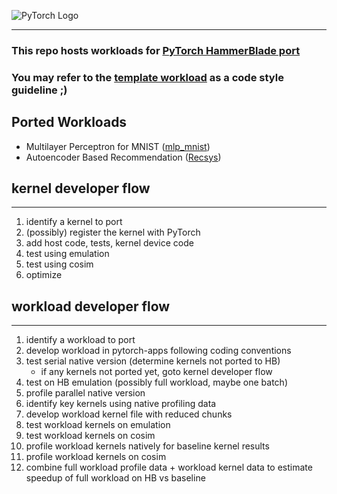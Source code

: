 ![PyTorch Logo](https://github.com/pytorch/pytorch/blob/master/docs/source/_static/img/pytorch-logo-dark.png)

--------------------------------------------------------------------------------
### This repo hosts workloads for [PyTorch HammerBlade port](https://github.com/cornell-brg/hb-pytorch)
### You may refer to the [template workload](https://github.com/cornell-brg/pytorch-apps/blob/master/template/template.py) as a code style guideline ;)

## Ported Workloads
 - Multilayer Perceptron for MNIST ([mlp_mnist](https://github.com/cornell-brg/pytorch-apps/tree/master/mlp_mnist))
 - Autoencoder Based Recommendation ([Recsys](https://github.com/cornell-brg/pytorch-apps/tree/master/recsys))

## kernel developer flow
----------------
  1. identify a kernel to port
  2. (possibly) register the kernel with PyTorch
  3. add host code, tests, kernel device code
  4. test using emulation
  5. test using cosim
  6. optimize
  
## workload developer flow
-----------------
   1. identify a workload to port
   2. develop workload in pytorch-apps following coding conventions
   3. test serial native version (determine kernels not ported to HB)
        + if any kernels not ported yet, goto kernel developer flow
   4. test on HB emulation (possibly full workload, maybe one batch)
   5. profile parallel native version
   6. identify key kernels using native profiling data
   7. develop workload kernel file with reduced chunks
   8. test workload kernels on emulation
   9. test workload kernels on cosim
  10. profile workload kernels natively for baseline kernel results
  11. profile workload kernels on cosim
  12. combine full workload profile data + workload kernel data to
        estimate speedup of full workload on HB vs baseline
